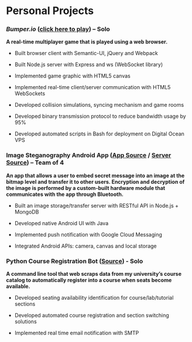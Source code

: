 # Personal Projects

### _Bumper.io_ ([click here to play](http://demo.jttwest.me)) – Solo
**A real-time multiplayer game that is played using a web browser.**

- Built browser client with Semantic-UI, jQuery and Webpack

- Built Node.js server with Express and ws (WebSocket library)

- Implemented game graphic with HTML5 canvas

- Implemented real-time client/server communication with HTML5 WebSockets

- Developed collision simulations, syncing mechanism and game rooms

- Developed binary transmission protocol to reduce bandwidth usage by 95%

- Developed automated scripts in Bash for deployment on Digital Ocean VPS

### Image Steganography Android App ([App Source](https://github.com/JttWest/StegoCrypto_App) / [Server Source](https://github.com/JttWest/StegoCrypto_server)) – Team of 4
**An app that allows a user to embed secret message into an image at the bitmap level and transfer it to other users. Encryption and decryption of the image is performed by a custom-built hardware module that communicates with the app through Bluetooth.**

- Built an image storage/transfer server with RESTful API in Node.js + MongoDB

- Developed native Android UI with Java

- Implemented push notification with Google Cloud Messaging

- Integrated Android APIs: camera, canvas and local storage

### Python Course Registration Bot ([Source](https://github.com/JttWest/UBC-Course-Registration-Bot)) - Solo
**A command line tool that web scraps data from my university’s course catalog to automatically
register into a course when seats become available.**

- Developed seating availability identification for course/lab/tutorial sections

- Developed automated course registration and section switching solutions

- Implemented real time email notification with SMTP

